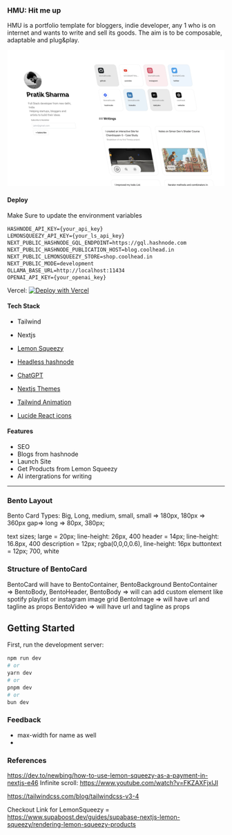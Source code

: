 ### HMU: Hit me up
HMU is a portfolio template for bloggers, indie developer, any 1 who is on internet and wants to write and sell its goods. The aim is to be composable, adaptable and plug&play.


![header Image for the project](screenshot.webp)



#### Deploy

Make Sure to update the environment variables

```
HASHNODE_API_KEY={your_api_key}
LEMONSQUEEZY_API_KEY={your_ls_api_key}
NEXT_PUBLIC_HASHNODE_GQL_ENDPOINT=https://gql.hashnode.com
NEXT_PUBLIC_HASHNODE_PUBLICATION_HOST=blog.coolhead.in
NEXT_PUBLIC_LEMONSQUEEZY_STORE=shop.coolhead.in
NEXT_PUBLIC_MODE=development
OLLAMA_BASE_URL=http://localhost:11434
OPENAI_API_KEY={your_openai_key}

```




Vercel: [![Deploy with Vercel](https://vercel.com/button)](https://vercel.com/new/clone?repository-url=https://github.com/biomathcode/hmu)




#### Tech Stack
- Tailwind
- Nextjs
- [Lemon Squeezy](https://www.lemonsqueezy.com/)
- [Headless hashnode](https://github.com/hashnode/starter-kit)
- [ChatGPT](https://chat.openai.com/)
- [Nextjs Themes](https://www.npmjs.com/package/next-themes)

- [Tailwind Animation](https://www.npmjs.com/package/tailwindcss-animate#changing-animation-delay)
- [Lucide React icons](https://lucide.dev/guide/packages/lucide-react)

#### Features
- SEO
- Blogs from hashnode
- Launch Site
- Get Products from Lemon Squeezy
- AI intergrations for writing

---

### Bento Layout

Bento Card Types: Big, Long, medium, small, 
small => 180px, 180px => 360px
gap=> 
long => 80px, 380px;

text sizes;
large = 20px; line-height: 26px, 400
header = 14px; line-height: 16.8px, 400
description = 12px; rgba(0,0,0,0.6), line-height: 16px
buttontext = 12px; 700, white


### Structure of BentoCard

BentoCard will have to BentoContainer, BentoBackground
BentoContainer => BentoBody, BentoHeader, 
BentoBody => will can add custom element like spotify playlist or instagram image grid
BentoImage => will have url and tagline as props
BentoVideo => will have url and tagline as props




## Getting Started

First, run the development server:

```bash
npm run dev
# or
yarn dev
# or
pnpm dev
# or
bun dev
```


### Feedback

- max-width for name as well
- 


### References 
https://dev.to/newbing/how-to-use-lemon-squeezy-as-a-payment-in-nextjs-e46
Infinite scroll: https://www.youtube.com/watch?v=FKZAXFjxlJI

https://tailwindcss.com/blog/tailwindcss-v3-4


Checkout Link for LemonSqueezy = https://www.supaboost.dev/guides/supabase-nextjs-lemon-squeezy/rendering-lemon-squeezy-products